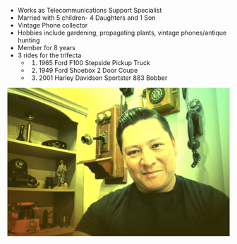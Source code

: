 * Works as Telecommunications Support Specialist
* Married with 5 children- 4 Daughters and 1 Son
* Vintage Phone collector
* Hobbies include gardening, propagating plants, vintage phones/antique hunting
* Member for 8 years
* 3 rides for the trifecta
	* 1. 1965 Ford F100 Stepside Pickup Truck
	* 2. 1949 Ford Shoebox 2 Door Coupe
	* 3. 2001 Harley Davidson Sportster 883 Bobber

![chang profile](../assets/chang%20profile.jpeg) 
